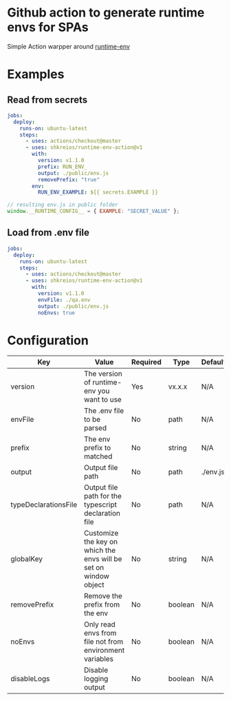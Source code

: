 ﻿# Github action to generate runtime envs for SPAs

Simple Action warpper around [runtime-env](https://github.com/shkreios/runtime-env)

# Examples

## Read from secrets

```yaml
jobs:
  deploy:
    runs-on: ubuntu-latest
    steps:
      - uses: actions/checkout@master
      - uses: shkreios/runtime-env-action@v1
        with:
          version: v1.1.0
          prefix: RUN_ENV_
          output: ./public/env.js
          removePrefix: "true"
        env:
          RUN_ENV_EXAMPLE: ${{ secrets.EXAMPLE }}
```

```js
// resulting env.js in public folder
window.__RUNTIME_CONFIG__ = { EXAMPLE: "SECRET_VALUE" };
```

## Load from .env file

```yaml
jobs:
  deploy:
    runs-on: ubuntu-latest
    steps:
      - uses: actions/checkout@master
      - uses: shkreios/runtime-env-action@v1
        with:
          version: v1.1.0
          envFile: ./qa.env
          output: ./public/env.js
          noEnvs: true
```

<!-- ```yaml
jobs:
  deploy:
    runs-on: ubuntu-latest
    steps:
      - uses: actions/checkout@master
      - uses: shkreios/runtime-env-action@v1
        with:
          version: v1.1.0
          envFile:
          prefix:
          output:
          typeDeclarationsFile:
          globalKey:
          removePrefix:
          noEnvs:
          disableLogs:
``` -->

# Configuration

| Key                  | Value                                                            | Required | Type    | Default  |
| -------------------- | ---------------------------------------------------------------- | -------- | ------- | -------- |
| version              | The version of runtime-env you want to use                       | Yes      | vx.x.x  | N/A      |
| envFile              | The .env file to be parsed                                       | No       | path    | N/A      |
| prefix               | The env prefix to matched                                        | No       | string  | N/A      |
| output               | Output file path                                                 | No       | path    | ./env.js |
| typeDeclarationsFile | Output file path for the typescript declaration file             | No       | path    | N/A      |
| globalKey            | Customize the key on which the envs will be set on window object | No       | string  | N/A      |
| removePrefix         | Remove the prefix from the env                                   | No       | boolean | N/A      |
| noEnvs               | Only read envs from file not from environment variables          | No       | boolean | N/A      |
| disableLogs          | Disable logging output                                           | No       | boolean | N/A      |
